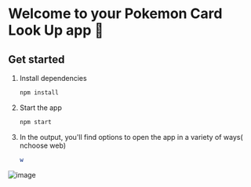 # Welcome to your Pokemon Card Look Up app 👋

## Get started

1. Install dependencies

   ```bash
   npm install
   ```

2. Start the app

   ```bash
   npm start
   ```

3. In the output, you'll find options to open the app in a variety of ways( nchoose web)

   ```bash
   w
   ```

![image](https://github.com/user-attachments/assets/a3941b5e-1ebe-423e-bf0e-ce4abed4be74)

